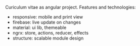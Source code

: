 Curiculum vitae as angular project.
Features and technologies:
- responsive: mobile and print view
- firebase: live update on changes
- material: ui lib, themeable
- ngrx: store, actions, reducer, effects
- structure: scalable module design
